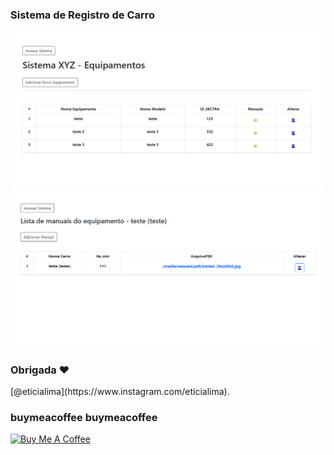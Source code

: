 ### Sistema de Registro de Carro
 
<img src="docs/demo1.png?raw=true"/>
<img src="docs/demo2.png?raw=true"/>
 
### Obrigada ❤️
<p>[@eticialima](https://www.instagram.com/eticialima).</p> 
 
###  buymeacoffee buymeacoffee 
<a href="https://www.buymeacoffee.com/leticialima" target="_blank">
  <img src="https://cdn.buymeacoffee.com/buttons/default-red.png" alt="Buy Me A Coffee" height="40" width="170">
</a> 

